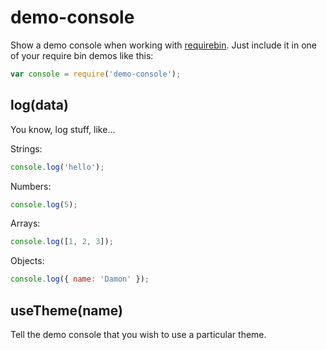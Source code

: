 # demo-console

Show a demo console when working with [requirebin](http://requirebin.com/?gist=6079475). Just 
include it in one of your require bin demos like this:

```js
var console = require('demo-console');
```

## log(data)

You know, log stuff, like...

Strings:

```js
console.log('hello');
```

Numbers:

```js
console.log(5);
```

Arrays:

```js
console.log([1, 2, 3]);
```

Objects:

```js
console.log({ name: 'Damon' });
```

## useTheme(name)

Tell the demo console that you wish to use a particular theme.
